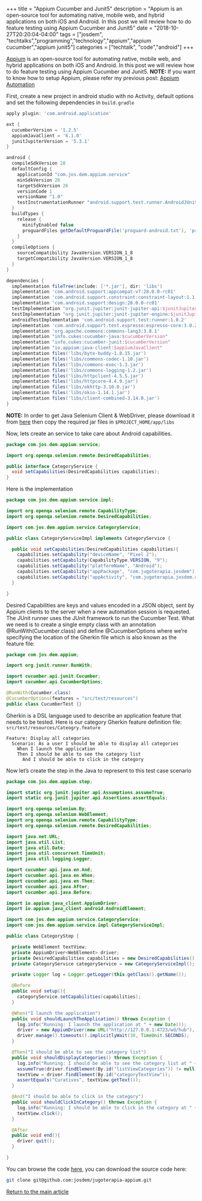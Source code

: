 +++
title =  "Appium Cucumber and Junit5"
description = "Appium is an open-source tool for automating native, mobile web, and hybrid applications on both iOS and Android. In this post we will review how to do feature testing using Appium Cucumber and Junit5"
date = "2018-10-27T20:20:04-04:00"
tags = ["josdem", "techtalks","programming","technology","appium","appium cucumber","appium junit5"]
categories = ["techtalk", "code","android"]
+++

[Appium](http://appium.io/) is an open-source tool for automating native, mobile web, and hybrid applications on both iOS and Android. In this post we will review how to do feature testing using Appium Cucumber and Junit5. **NOTE:** If you want to know how to setup Appium, please refer my previous post: [Appium Automation](/techtalk/android/appium_automation)

First, create a new project in android studio with no Activity, default options and set the following dependencies in `build.gradle`

```groovy
apply plugin: 'com.android.application'

ext {
  cucumberVersion = '1.2.5'
  appiumJavaClient = '6.1.0'
  junitJupiterVersion = '5.3.1'
}

android {
  compileSdkVersion 28
  defaultConfig {
    applicationId "com.jos.dem.appium.service"
    minSdkVersion 26
    targetSdkVersion 26
    versionCode 1
    versionName "1.0"
    testInstrumentationRunner "android.support.test.runner.AndroidJUnitRunner"
  }
  buildTypes {
    release {
      minifyEnabled false
      proguardFiles getDefaultProguardFile('proguard-android.txt'), 'proguard-rules.pro'
    }
  }
  compileOptions {
    sourceCompatibility JavaVersion.VERSION_1_8
    targetCompatibility JavaVersion.VERSION_1_8
  }
}

dependencies {
  implementation fileTree(include: ['*.jar'], dir: 'libs')
  implementation 'com.android.support:appcompat-v7:28.0.0-rc01'
  implementation 'com.android.support.constraint:constraint-layout:1.1.2'
  implementation 'com.android.support:design:28.0.0-rc01'
  testImplementation "org.junit.jupiter:junit-jupiter-api:$junitJupiterVersion"
  testImplementation "org.junit.jupiter:junit-jupiter-engine:$junitJupiterVersion"
  androidTestImplementation 'com.android.support.test:runner:1.0.2'
  implementation 'com.android.support.test.espresso:espresso-core:3.0.2'
  implementation 'org.apache.commons:commons-lang3:3.8.1'
  implementation "info.cukes:cucumber-java:$cucumberVersion"
  implementation "info.cukes:cucumber-junit:$cucumberVersion"
  implementation "io.appium:java-client:$appiumJavaClient"
  implementation files('libs/byte-buddy-1.8.15.jar')
  implementation files('libs/commons-codec-1.10.jar')
  implementation files('libs/commons-exec-1.3.jar')
  implementation files('libs/commons-logging-1.2.jar')
  implementation files('libs/httpclient-4.5.5.jar')
  implementation files('libs/httpcore-4.4.9.jar')
  implementation files('libs/okhttp-3.10.0.jar')
  implementation files('libs/okio-1.14.1.jar')
  implementation files('libs/client-combined-3.14.0.jar')
}
```

**NOTE:** In order to get Java Selenium Client & WebDriver, please download it from [here](https://www.seleniumhq.org/download/) then copy the required jar files in `$PROJECT_HOME/app/libs`

Now, lets create an service to take care about Android capabilities.

```java
package com.jos.dem.appium.service;

import org.openqa.selenium.remote.DesiredCapabilities;

public interface CategoryService {
  void setCapabilities(DesiredCapabilities capabilities);
}
```

Here is the implementation

```java
package com.jos.dem.appium.service.impl;

import org.openqa.selenium.remote.CapabilityType;
import org.openqa.selenium.remote.DesiredCapabilities;

import com.jos.dem.appium.service.CategoryService;

public class CategoryServiceImpl implements CategoryService {

  public void setCapabilities(DesiredCapabilities capabilities){
    capabilities.setCapability("deviceName", "Pixel 2");
    capabilities.setCapability(CapabilityType.VERSION, "9");
    capabilities.setCapability("platformName", "Android");
    capabilities.setCapability("appPackage", "com.jugoterapia.josdem");
    capabilities.setCapability("appActivity", "com.jugoterapia.josdem.activity.CategoryActivity");
  }

}
```

Desired Capabilities are keys and values encoded in a JSON object, sent by Appium clients to the server when a new automation session is requested. The JUnit runner uses the JUnit framework to run the Cucumber Test. What we need is to create a single empty class with an annotation @RunWith(Cucumber.class) and define @CucumberOptions where we’re specifying the location of the Gherkin file which is also known as the feature file:

```java
package com.jos.dem.appium;

import org.junit.runner.RunWith;

import cucumber.api.junit.Cucumber;
import cucumber.api.CucumberOptions;

@RunWith(Cucumber.class)
@CucumberOptions(features = "src/test/resources")
public class CucumberTest {}
```

Gherkin is a DSL language used to describe an application feature that needs to be tested. Here is our category Gherkin feature definition file: `src/test/resources/Cateogry.feature`

```gherkin
Feature: Display all categories
  Scenario: As a user I should be able to display all categories
    When I launch the application
    Then I should be able to see the category list
      And I should be able to click in the category
```

Now let’s create the step in the Java to represent to this test case scenario

```java
package com.jos.dem.appium.step;

import static org.junit.jupiter.api.Assumptions.assumeTrue;
import static org.junit.jupiter.api.Assertions.assertEquals;

import org.openqa.selenium.By;
import org.openqa.selenium.WebElement;
import org.openqa.selenium.remote.CapabilityType;
import org.openqa.selenium.remote.DesiredCapabilities;

import java.net.URL;
import java.util.List;
import java.util.Date;
import java.util.concurrent.TimeUnit;
import java.util.logging.Logger;

import cucumber.api.java.en.And;
import cucumber.api.java.en.When;
import cucumber.api.java.en.Then;
import cucumber.api.java.After;
import cucumber.api.java.Before;

import io.appium.java_client.AppiumDriver;
import io.appium.java_client.android.AndroidElement;

import com.jos.dem.appium.service.CategoryService;
import com.jos.dem.appium.service.impl.CategoryServiceImpl;

public class CategoryStep {

  private WebElement textView;
  private AppiumDriver<WebElement> driver;
  private DesiredCapabilities capabilities = new DesiredCapabilities();
  private CategoryService categoryService = new CategoryServiceImpl();

  private Logger log = Logger.getLogger(this.getClass().getName());

  @Before
  public void setup(){
    categoryService.setCapabilities(capabilities);
  }

  @When("I launch the application")
  public void shouldLaunchTheApplication() throws Exception {
    log.info("Running: I launch the application at " + new Date());
    driver = new AppiumDriver(new URL("http://127.0.0.1:4723/wd/hub"), capabilities);
    driver.manage().timeouts().implicitlyWait(30, TimeUnit.SECONDS);
  }

  @Then("I should be able to see the category list")
  public void shouldDisplayCategories() throws Exception {
    log.info("Running: I should be able to see the category list at " + new Date());
    assumeTrue(driver.findElement(By.id("listViewCategories")) != null);
    textView = driver.findElement(By.id("categoryTextView"));
    assertEquals("Curativos", textView.getText());
  }

  @And("I should be able to click in the category")
  public void shouldClickInCategory() throws Exception {
    log.info("Running: I should be able to click in the category at " + new Date());
    textView.click();
  }

  @After
  public void end(){
    driver.quit();
  }

}
```



You can browse the code [here](https://github.com/josdem/jugoterapia-appium), you can download the source code here:

```bash
git clone git@github.com:josdem/jugoterapia-appium.git
```

[Return to the main article](/techtalk/android)
